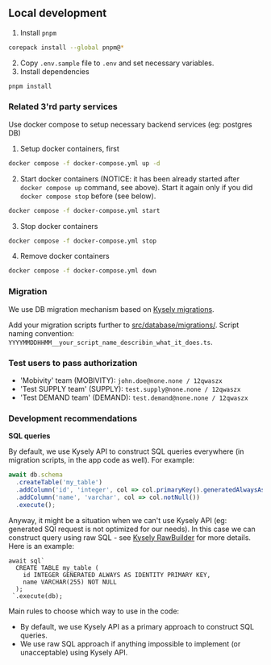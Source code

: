 ## Local development

1. Install `pnpm`

```sh
corepack install --global pnpm@*
```

2. Copy `.env.sample` file to `.env` and set necessary variables.
3. Install dependencies

```sh
pnpm install
```

### Related 3'rd party services

Use docker compose to setup necessary backend services (eg: postgres DB)

1. Setup docker containers, first

```sh
docker compose -f docker-compose.yml up -d
```

2. Start docker containers (NOTICE: it has been already started after `docker compose up` command, see above). Start it again only if you did `docker compose stop` before (see below).

```sh
docker compose -f docker-compose.yml start
```

3. Stop docker containers

```sh
docker compose -f docker-compose.yml stop
```

4. Remove docker containers

```sh
docker compose -f docker-compose.yml down
```

### Migration

We use DB migration mechanism based on [Kysely migrations](https://kysely.dev/docs/migrations).

Add your migration scripts further to [src/database/migrations/](src/database/migrations/).
Script naming convention: `YYYYMMDDHHMM__your_script_name_describin_what_it_does.ts`.

### Test users to pass authorization

- 'Mobivity' team (MOBIVITY): `john.doe@none.none / 12qwaszx`
- 'Test SUPPLY team' (SUPPLY): `test.supply@none.none / 12qwaszx`
- 'Test DEMAND team' (DEMAND): `test.demand@none.none / 12qwaszx`

### Development recommendations

**SQL queries**

By default, we use Kysely API to construct SQL queries everywhere (in migration scripts, in the app code as well).
For example:

```typescript
await db.schema
  .createTable('my_table')
  .addColumn('id', 'integer', col => col.primaryKey().generatedAlwaysAsIdentity())
  .addColumn('name', 'varchar', col => col.notNull())
  .execute();
```

Anyway, it might be a situation when we can't use Kysely API (eg: generated SQl request is not optimized for our needs).
In this case we can construct query using raw SQL - see [Kysely RawBuilder](https://kysely-org.github.io/kysely-apidoc/interfaces/RawBuilder.html) for more details.
Here is an example:

```
await sql`
  CREATE TABLE my_table (
    id INTEGER GENERATED ALWAYS AS IDENTITY PRIMARY KEY,
    name VARCHAR(255) NOT NULL
  );
 `.execute(db);
```

Main rules to choose which way to use in the code:

- By default, we use Kysely API as a primary approach to construct SQL queries.
- We use raw SQL approach if anything impossible to implement (or unacceptable) using Kysely API.
